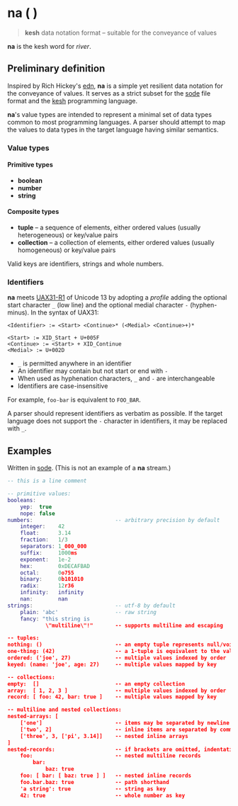 # na ( )

> **kesh** data notation format – suitable for the conveyance of values

**na** is the kesh word for _river_.

## Preliminary definition

Inspired by Rich Hickey's [edn](https://github.com/edn-format/edn/), **na** is a simple yet resilient data notation for the conveyance of values. It serves as a strict subset for the [sode](https://github.com/kesh-lang/sode) file format and the [kesh](https://github.com/kesh-lang/kesh) programming language.

**na**'s value types are intended to represent a minimal set of data types common to most programming languages. A parser should attempt to map the values to data types in the target language having similar semantics.

### Value types

#### Primitive types

- **boolean**
- **number**
- **string**

#### Composite types

- **tuple** – a sequence of elements, either ordered values (usually heterogeneous) or key/value pairs
- **collection** – a collection of elements, either ordered values (usually homogeneous) or key/value pairs

Valid keys are identifiers, strings and whole numbers.

### Identifiers

**na** meets [UAX31-R1](https://unicode.org/reports/tr31/#R1) of Unicode 13 by adopting a _profile_ adding the optional start character `_` (low line) and the optional medial character `-` (hyphen-minus). In the syntax of UAX31:

    <Identifier> := <Start> <Continue>* (<Medial> <Continue>+)*

    <Start> := XID_Start + U+005F
    <Continue> := <Start> + XID_Continue
    <Medial> := U+002D

- `_` is permitted anywhere in an identifier
- An identifier may contain but not start or end with `-`
- When used as hyphenation characters, `_` and `-` are interchangeable
- Identifiers are case-insensitive

For example, `foo-bar` is equivalent to `FOO_BAR`.

A parser should represent identifiers as verbatim as possible. If the target language does not support the `-` character in identifiers, it may be replaced with `_`.

## Examples

Written in [sode](https://github.com/kesh-lang/sode). (This is not an example of a **na** stream.)

```lua
-- this is a line comment

-- primitive values:
booleans:
    yep:  true
    nope: false
numbers:                          -- arbitrary precision by default
    integer:    42
    float:      3.14
    fraction:   1/3
    separators: 1_000_000
    suffix:     1000ms
    exponent:   1e-2
    hex:        0xDECAFBAD
    octal:      0o755
    binary:     0b101010
    radix:      12r36
    infinity:   infinity
    nan:        nan
strings:                          -- utf-8 by default
    plain: 'abc'                  -- raw string
    fancy: "this string is
            \"multiline\"!"       -- supports multiline and escaping

-- tuples:
nothing: ()                       -- an empty tuple represents null/void/undefined
one-thing: (42)                   -- a 1-tuple is equivalent to the value it contains
ordered: ('joe', 27)              -- multiple values indexed by order
keyed: (name: 'joe', age: 27)     -- multiple values mapped by key

-- collections:
empty:  []                        -- an empty collection
array:  [ 1, 2, 3 ]               -- multiple values indexed by order
record: [ foo: 42, bar: true ]    -- multiple values mapped by key

-- multiline and nested collections:
nested-arrays: [
    ['one']                       -- items may be separated by newline
    ['two', 2]                    -- inline items are separated by commas
    ['three', 3, ['pi', 3.14]]    -- nested inline arrays
]
nested-records:                   -- if brackets are omitted, indentation becomes significant
    foo:                          -- nested multiline records
        bar:
            baz: true
    foo: [ bar: [ baz: true ] ]   -- nested inline records
    foo.bar.baz: true             -- path shorthand
    'a string': true              -- string as key
    42: true                      -- whole number as key
```
